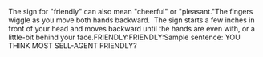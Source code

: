 The sign for "friendly" can also mean "cheerful" or 
	"pleasant."The fingers wiggle as you move both hands backward.  The sign starts a 
  few inches in front of your head and moves backward until the hands are even 
  with, or a little-bit behind your face.FRIENDLY:FRIENDLY:Sample sentence:
	YOU THINK MOST SELL-AGENT FRIENDLY?